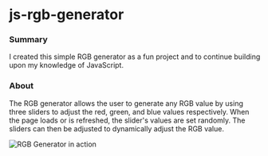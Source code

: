 # js-rgb-generator

### Summary
I created this simple RGB generator as a fun project and to continue building upon my knowledge of JavaScript.

### About
The RGB generator allows the user to generate any RGB value by using three sliders to adjust the red, green, and blue values respectively. When the page loads or is refreshed, the slider's values are set randomly. The sliders can then be adjusted to dynamically adjust the RGB value.

<img src="https://media.giphy.com/media/o7UMwAR8wGJ0iHaPgn/giphy.gif" alt="RGB Generator in action" />
